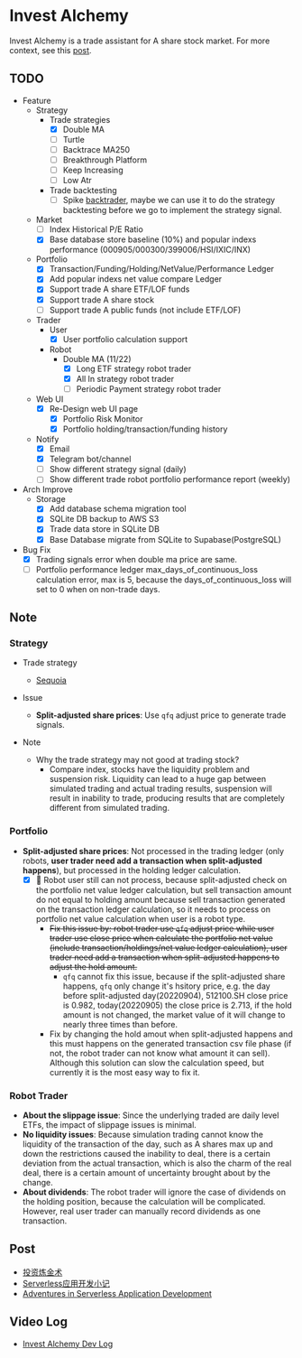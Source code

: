 # Invest Alchemy

Invest Alchemy is a trade assistant for A share stock market. For more context, see this [post](https://www.bmpi.dev/money/invest-alchemy/).

## TODO

- Feature
  - Strategy
    - Trade strategies
      - [x] Double MA
      - [ ] Turtle
      - [ ] Backtrace MA250
      - [ ] Breakthrough Platform
      - [ ] Keep Increasing
      - [ ] Low Atr
    - Trade backtesting
      - [ ] Spike [backtrader](https://github.com/mementum/backtrader), maybe we can use it to do the strategy backtesting before we go to implement the strategy signal.
  - Market
    - [ ] Index Historical P/E Ratio
    - [x] Base database store baseline (10%) and popular indexs performance (000905/000300/399006/HSI/IXIC/INX)
  - Portfolio
    - [x] Transaction/Funding/Holding/NetValue/Performance Ledger
    - [x] Add popular indexs net value compare Ledger
    - [x] Support trade A share ETF/LOF funds
    - [x] Support trade A share stock
    - [ ] Support trade A public funds (not include ETF/LOF)
  - Trader
    - User
      - [x] User portfolio calculation support
    - Robot
      - Double MA (11/22)
        - [x] Long ETF strategy robot trader
        - [x] All In strategy robot trader
        - [ ] Periodic Payment strategy robot trader
  - Web UI
    - [x] Re-Design web UI page
      - [x] Portfolio Risk Monitor
      - [x] Portfolio holding/transaction/funding history
  - Notify
    - [x] Email
    - [x] Telegram bot/channel
    - [ ] Show different strategy signal (daily)
    - [ ] Show different trade robot portfolio performance report (weekly)

- Arch Improve
  - Storage
    - [x] Add database schema migration tool
    - [x] SQLite DB backup to AWS S3
    - [x] Trade data store in SQLite DB
    - [x] Base Database migrate from SQLite to Supabase(PostgreSQL) 

- Bug Fix
  - [x] Trading signals error when double ma price are same.
  - [ ] Portfolio performance ledger max_days_of_continuous_loss calculation error, max is 5, because the days_of_continuous_loss will set to 0 when on non-trade days.

## Note

### Strategy

- Trade strategy
  - [Sequoia](https://github.com/sngyai/Sequoia)

- Issue
  - **Split-adjusted share prices**: Use `qfq` adjust price to generate trade signals.
  
- Note
  - Why the trade strategy may not good at trading stock?
    - Compare index, stocks have the liquidity problem and suspension risk. Liquidity can lead to a huge gap between simulated trading and actual trading results, suspension will result in inability to trade, producing results that are completely different from simulated trading.

### Portfolio

- **Split-adjusted share prices**: Not processed in the trading ledger (only robots, **user trader need add a transaction when split-adjusted happens**), but processed in the holding ledger calculation.
  - [x] 🐛 Robot user still can not process, because split-adjusted check on the portfolio net value ledger calculation, but sell transaction amount do not equal to holding amount because sell transaction generated on the transaction ledger calculation, so it needs to process on portfolio net value calculation when user is a robot type.
    - ~~Fix this issue by: robot trader use `qfq` adjust price while user trader use close price when calculate the portfolio net value (include transaction/holdings/net value ledger calculation), user trader need add a transaction when split-adjusted happens to adjust the hold amount.~~
      - `qfq` cannot fix this issue, because if the split-adjusted share happens, `qfq` only change it's hsitory price, e.g. the day before split-adjusted day(20220904), 512100.SH close price is 0.982, today(20220905) the close price is 2.713, if the hold amount is not changed, the market value of it will change to nearly three times than before.
    - Fix by changing the hold amout when split-adjusted happens and this must happens on the generated transaction csv file phase (if not, the robot trader can not know what amount it can sell). Although this solution can slow the calculation speed, but currently it is the most easy way to fix it.

### Robot Trader

- **About the slippage issue**: Since the underlying traded are daily level ETFs, the impact of slippage issues is minimal.
- **No liquidity issues**: Because simulation trading cannot know the liquidity of the transaction of the day, such as A shares max up and down the restrictions caused the inability to deal, there is a certain deviation from the actual transaction, which is also the charm of the real deal, there is a certain amount of uncertainty brought about by the change.
- **About dividends**: The robot trader will ignore the case of dividends on the holding position, because the calculation will be complicated. However, real user trader can manually record dividends as one transaction.

## Post

- [投资炼金术](https://www.bmpi.dev/money/invest-alchemy/)
- [Serverless应用开发小记](https://www.bmpi.dev/dev/guide-to-serverless/)
- [Adventures in Serverless Application Development](https://www.bmpi.dev/en/dev/guide-to-serverless/)

## Video Log

- [Invest Alchemy Dev Log](https://youtu.be/i3RDqAd9LKs)
